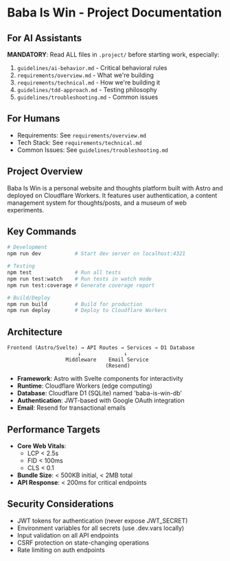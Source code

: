 # Baba Is Win - Project Documentation

## For AI Assistants
**MANDATORY**: Read ALL files in `.project/` before starting work, especially:
1. `guidelines/ai-behavior.md` - Critical behavioral rules
2. `requirements/overview.md` - What we're building
3. `requirements/technical.md` - How we're building it
4. `guidelines/tdd-approach.md` - Testing philosophy
5. `guidelines/troubleshooting.md` - Common issues

## For Humans
- Requirements: See `requirements/overview.md`  
- Tech Stack: See `requirements/technical.md`
- Common Issues: See `guidelines/troubleshooting.md`

## Project Overview
Baba Is Win is a personal website and thoughts platform built with Astro and deployed on Cloudflare Workers. It features user authentication, a content management system for thoughts/posts, and a museum of web experiments.

## Key Commands
```bash
# Development
npm run dev           # Start dev server on localhost:4321

# Testing
npm test              # Run all tests
npm run test:watch    # Run tests in watch mode
npm run test:coverage # Generate coverage report

# Build/Deploy
npm run build         # Build for production
npm run deploy        # Deploy to Cloudflare Workers
```

## Architecture
```
Frontend (Astro/Svelte) → API Routes → Services → D1 Database
                       ↓              ↓
                   Middleware    Email Service
                                (Resend)
```
- **Framework**: Astro with Svelte components for interactivity
- **Runtime**: Cloudflare Workers (edge computing)
- **Database**: Cloudflare D1 (SQLite) named 'baba-is-win-db'
- **Authentication**: JWT-based with Google OAuth integration
- **Email**: Resend for transactional emails

## Performance Targets
- **Core Web Vitals**: 
  - LCP < 2.5s
  - FID < 100ms  
  - CLS < 0.1
- **Bundle Size**: < 500KB initial, < 2MB total
- **API Response**: < 200ms for critical endpoints

## Security Considerations
- JWT tokens for authentication (never expose JWT_SECRET)
- Environment variables for all secrets (use .dev.vars locally)
- Input validation on all API endpoints
- CSRF protection on state-changing operations
- Rate limiting on auth endpoints